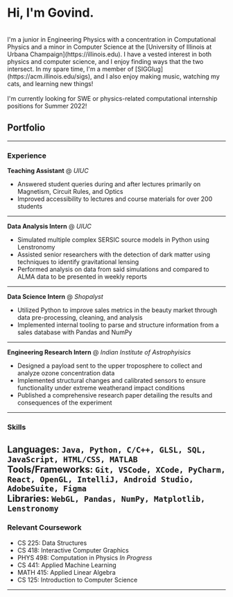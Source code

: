 # Hi, I'm Govind.
<br>
I'm a junior in Engineering Physics with a concentration in Computational Physics and a minor in Computer Science at the [University of Illinois at Urbana Champaign](https://illinois.edu). I have a vested interest in both physics and computer science, and I enjoy finding ways that the two intersect. In my spare time, I'm a member of [SIGGlug](https://acm.illinois.edu/sigs), and I also enjoy making music, watching my cats, and learning new things!
<br><br>
I'm currently looking for SWE or physics-related computational internship positions for Summer 2022! 

## Portfolio

---

### Experience

**Teaching Assistant** @ _UIUC_
<br>
 - Answered student queries during and after lectures primarily on Magnetism, Circuit Rules, and Optics
 - Improved accessibility to lectures and course materials for over 200 students

---
**Data Analysis Intern** @ _UIUC_
<br>
 - Simulated multiple complex SERSIC source models in Python using Lenstronomy
 - Assisted senior researchers with the detection of dark matter using techniques to identify gravitational lensing
 - Performed analysis on data from said simulations and compared to ALMA data to be presented in weekly reports

---
**Data Science Intern** @ _Shopalyst_
<br>
 - Utilized Python to improve sales metrics in the beauty market through data pre-processing, cleaning, and analysis
 - Implemented internal tooling to parse and structure information from a sales database with Pandas and NumPy

---
**Engineering Research Intern** @ _Indian Institute of Astrophyisics_
<br>
 - Designed a payload sent to the upper troposphere to collect and analyze ozone concentration data
 - Implemented structural changes and calibrated sensors to ensure functionality under extreme weatherand impact conditions
 - Published a comprehensive research paper detailing the results and consequences of the experiment

---

### Skills
**Languages:** `Java, Python, C/C++, GLSL, SQL, JavaScript, HTML/CSS, MATLAB`
<br>
**Tools/Frameworks:** `Git, VSCode, XCode, PyCharm, React, OpenGL, IntelliJ, Android Studio, AdobeSuite, Figma`
<br>
**Libraries:** `WebGL, Pandas, NumPy, Matplotlib, Lenstronomy`
---

### Relevant Coursework
 - CS 225: Data Structures <br>
 - CS 418: Interactive Computer Graphics <br>
 - PHYS 498: Computation in Physics _In Progress_ <br>
 - CS 441: Applied Machine Learning <br>
 - MATH 415: Applied Linear Algebra <br>
 - CS 125: Introduction to Computer Science 
--- 
